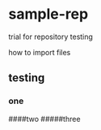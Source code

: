 # sample-rep
trial for repository
testing

how to import files

## testing
### one
####two
#####three


